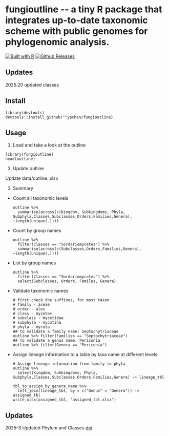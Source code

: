 # fungioutline -- a tiny R package that integrates up-to-date taxonomic scheme with public genomes for phylogenomic analysis.

[![Built with R](https://img.shields.io/badge/powered_by-R-6362c2.svg?style=flat)](https://www.r-project.org/)
[![Github Releases](https://img.shields.io/github/downloads/ypchan/fungioutline/latest/total.svg?maxAge=3600)](https://github.com/ypchan/fungioutline/releases)

## Updates
2025.20 updated classes
## Install
```
library(devtools)
devtools::install_github(""ypchan/fungioutline)
```
## Usage
1. Load and take a look at the outline
```
library(fungioutline)
head(outline)
```

2. Update outline
   
Update data/outline.<update>.xlsx

3. Summary

- Count all taxonomic levels
   ```
   outline %>%
     summarise(across(c(Kingdom, Subkingdoms, Phyla, Subphyla,Classes,Subclasses,Orders,Families,Genera), ~length(unique(.))))
   ```
- Count by group names
  ```
  outline %>%
    filter(Classes == "Sordariomycetes") %>%
    summarise(across(c(Subclasses,Orders,Families,Genera), ~length(unique(.))))
  ```
- List by group names
  ```
  outline %>%
    filter(Classes == "Sordariomycetes") %>%
    select(Subclasses, Orders, Familes, Genera)
  ```
- Validate taxonomic names
  ```
  # first check the suffixes, for most taxon
  # family - aceae
  # order - ales
  # class - mycetes
  # subclass - mycetidae
  # subphyla - mycotina
  # phyla - mycota
  ## to validate a family name: Septochytriaceae
  outline %>% filter(Families == "Septochytriaceae")
  ## To validate a genus name: Periconia
  outline %>% filter(Genera == "Periconia")
  ```

- Assign lineage information to a table by taxa name at different levels.
  ```
  # Assign lineage information from family to phyla
  outline %>%
    select(Kingdom, Subkingdoms, Phyla, Subphyla,Classes,Subclasses,Orders,Families,Genera) -> lineage_tbl
  
  tbl_to_assign_by_genera_name %>%
    left_join(lineage_tbl, by = c("Genus" = "Genera")) -> assigned_tbl
  write_xlsx(assigned_tbl, "assigned_tbl.xlsx")
  ```
## Updates
2025-3 Updated Phylum and Classes [doi](https://doi.org/10.1007/s13225-024-00540-z)
  
  
   
